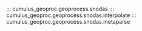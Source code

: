::: cumulus_geoproc.geoprocess.snodas
::: cumulus_geoproc.geoprocess.snodas.interpolate
::: cumulus_geoproc.geoprocess.snodas.metaparse